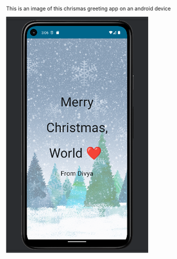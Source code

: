 This is an image of this chrismas greeting app on an android device

![AppImage](greeting_card_app.png)
